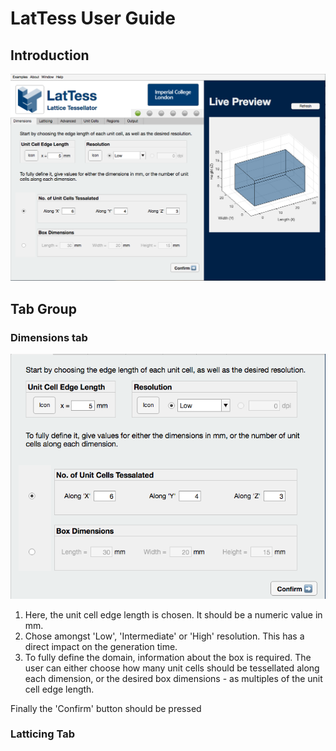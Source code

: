 # LatTess User Guide

## Introduction
![Overall Screenshot](/docs/Screenshots/Overall.png)

## Tab Group
### Dimensions tab
![Dimensions Screenshot](/docs/Screenshots/DimTab.png)

1. Here, the unit cell edge length is chosen. It should be a numeric value in mm.
2. Chose amongst 'Low', 'Intermediate' or 'High' resolution. This has a direct impact on the generation time.
3. To fully define the domain, information about the box is required. The user can either choose how many unit cells should be tessellated along each dimension, or the desired box dimensions - as multiples of the unit cell edge length.

Finally the 'Confirm' button should be pressed

### Latticing Tab

